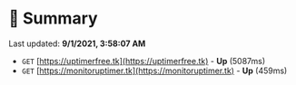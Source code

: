 # 📖 Summary
Last updated: **9/1/2021, 3:58:07 AM**

- `GET` [https://uptimerfree.tk](https://uptimerfree.tk) - **Up** (5087ms)
- `GET` [https://monitoruptimer.tk](https://monitoruptimer.tk) - **Up** (459ms)

